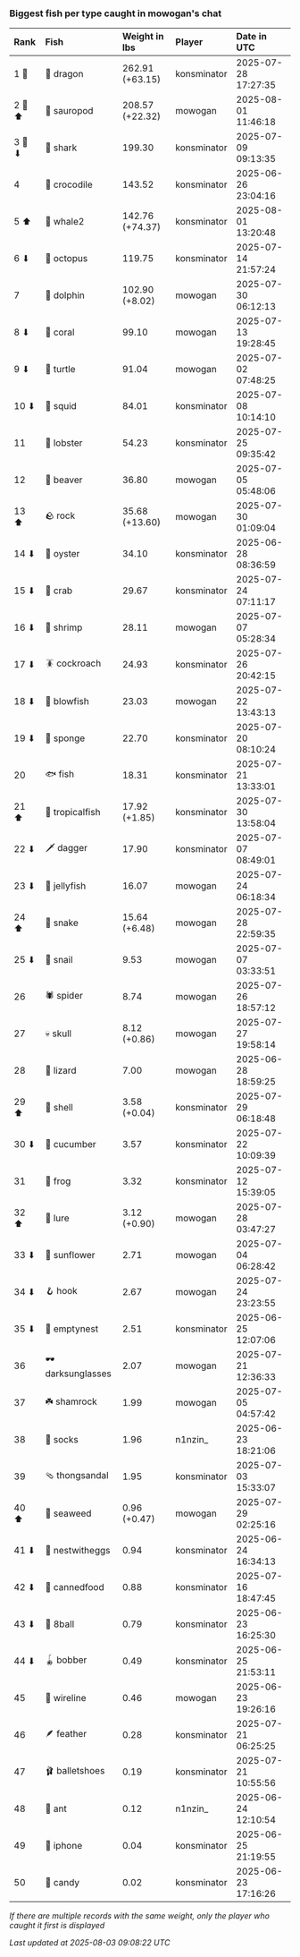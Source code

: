 ### Biggest fish per type caught in mowogan's chat

| Rank   | Fish             | Weight in lbs   | Player      | Date in UTC         |
|:-------|:-----------------|:----------------|:------------|:--------------------|
| 1 🥇   | 🐉 dragon        | 262.91 (+63.15) | konsminator | 2025-07-28 17:27:35 |
| 2 🥈 ⬆ | 🦕 sauropod      | 208.57 (+22.32) | mowogan     | 2025-08-01 11:46:18 |
| 3 🥉 ⬇ | 🦈 shark         | 199.30          | konsminator | 2025-07-09 09:13:35 |
| 4      | 🐊 crocodile     | 143.52          | konsminator | 2025-06-26 23:04:16 |
| 5 ⬆    | 🐋 whale2        | 142.76 (+74.37) | konsminator | 2025-08-01 13:20:48 |
| 6 ⬇    | 🐙 octopus       | 119.75          | konsminator | 2025-07-14 21:57:24 |
| 7      | 🐬 dolphin       | 102.90 (+8.02)  | mowogan     | 2025-07-30 06:12:13 |
| 8 ⬇    | 🪸 coral         | 99.10           | mowogan     | 2025-07-13 19:28:45 |
| 9 ⬇    | 🐢 turtle        | 91.04           | mowogan     | 2025-07-02 07:48:25 |
| 10 ⬇   | 🦑 squid         | 84.01           | konsminator | 2025-07-08 10:14:10 |
| 11     | 🦞 lobster       | 54.23           | konsminator | 2025-07-25 09:35:42 |
| 12     | 🦫 beaver        | 36.80           | mowogan     | 2025-07-05 05:48:06 |
| 13 ⬆   | 🪨 rock          | 35.68 (+13.60)  | mowogan     | 2025-07-30 01:09:04 |
| 14 ⬇   | 🦪 oyster        | 34.10           | konsminator | 2025-06-28 08:36:59 |
| 15 ⬇   | 🦀 crab          | 29.67           | konsminator | 2025-07-24 07:11:17 |
| 16 ⬇   | 🦐 shrimp        | 28.11           | mowogan     | 2025-07-07 05:28:34 |
| 17 ⬇   | 🪳 cockroach     | 24.93           | konsminator | 2025-07-26 20:42:15 |
| 18 ⬇   | 🐡 blowfish      | 23.03           | mowogan     | 2025-07-22 13:43:13 |
| 19 ⬇   | 🧽 sponge        | 22.70           | konsminator | 2025-07-20 08:10:24 |
| 20     | 🐟 fish          | 18.31           | konsminator | 2025-07-21 13:33:01 |
| 21 ⬆   | 🐠 tropicalfish  | 17.92 (+1.85)   | konsminator | 2025-07-30 13:58:04 |
| 22 ⬇   | 🗡️ dagger         | 17.90           | konsminator | 2025-07-07 08:49:01 |
| 23 ⬇   | 🪼 jellyfish     | 16.07           | mowogan     | 2025-07-24 06:18:34 |
| 24 ⬆   | 🐍 snake         | 15.64 (+6.48)   | mowogan     | 2025-07-28 22:59:35 |
| 25 ⬇   | 🐌 snail         | 9.53            | mowogan     | 2025-07-07 03:33:51 |
| 26     | 🕷️ spider         | 8.74            | mowogan     | 2025-07-26 18:57:12 |
| 27     | 💀 skull         | 8.12 (+0.86)    | mowogan     | 2025-07-27 19:58:14 |
| 28     | 🦎 lizard        | 7.00            | mowogan     | 2025-06-28 18:59:25 |
| 29 ⬆   | 🐚 shell         | 3.58 (+0.04)    | konsminator | 2025-07-29 06:18:48 |
| 30 ⬇   | 🥒 cucumber      | 3.57            | konsminator | 2025-07-22 10:09:39 |
| 31     | 🐸 frog          | 3.32            | konsminator | 2025-07-12 15:39:05 |
| 32 ⬆   | 🎏 lure          | 3.12 (+0.90)    | mowogan     | 2025-07-28 03:47:27 |
| 33 ⬇   | 🌻 sunflower     | 2.71            | mowogan     | 2025-07-04 06:28:42 |
| 34 ⬇   | 🪝 hook          | 2.67            | mowogan     | 2025-07-24 23:23:55 |
| 35 ⬇   | 🪹 emptynest     | 2.51            | konsminator | 2025-06-25 12:07:06 |
| 36     | 🕶️ darksunglasses | 2.07            | mowogan     | 2025-07-21 12:36:33 |
| 37     | ☘️ shamrock       | 1.99            | mowogan     | 2025-07-05 04:57:42 |
| 38     | 🧦 socks         | 1.96            | n1nzin_     | 2025-06-23 18:21:06 |
| 39     | 🩴 thongsandal   | 1.95            | konsminator | 2025-07-03 15:33:07 |
| 40 ⬆   | 🌿 seaweed       | 0.96 (+0.47)    | mowogan     | 2025-07-29 02:25:16 |
| 41 ⬇   | 🪺 nestwitheggs  | 0.94            | konsminator | 2025-06-24 16:34:13 |
| 42 ⬇   | 🥫 cannedfood    | 0.88            | konsminator | 2025-07-16 18:47:45 |
| 43 ⬇   | 🎱 8ball         | 0.79            | konsminator | 2025-06-23 16:25:30 |
| 44 ⬇   | 🪀 bobber        | 0.49            | konsminator | 2025-06-25 21:53:11 |
| 45     | 🧵 wireline      | 0.46            | mowogan     | 2025-06-23 19:26:16 |
| 46     | 🪶 feather       | 0.28            | konsminator | 2025-07-21 06:25:25 |
| 47     | 🩰 balletshoes   | 0.19            | konsminator | 2025-07-21 10:55:56 |
| 48     | 🐜 ant           | 0.12            | n1nzin_     | 2025-06-24 12:10:54 |
| 49     | 📱 iphone        | 0.04            | konsminator | 2025-06-25 21:19:55 |
| 50     | 🍬 candy         | 0.02            | konsminator | 2025-06-23 17:16:26 |

_If there are multiple records with the same weight, only the player who caught it first is displayed_

_Last updated at 2025-08-03 09:08:22 UTC_